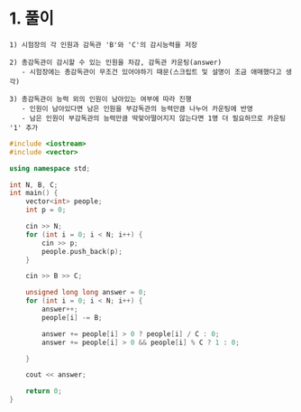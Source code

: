   # 1. 풀이
    1) 시험장의 각 인원과 감독관 'B'와 'C'의 감시능력을 저장
    
    2) 총감독관이 감시할 수 있는 인원을 차감, 감독관 카운팅(answer)
       - 시험장에는 총감독관이 무조건 있어야하기 때문(스크립트 및 설명이 조금 애매했다고 생각)
 
    3) 총감독관이 능력 외의 인원이 남아있는 여부에 따라 진행
       - 인원이 남아있다면 남은 인원을 부감독관의 능력만큼 나누어 카운팅에 반영
       - 남은 인원이 부감독관의 능력만큼 딱맞아떨어지지 않는다면 1명 더 필요하므로 카운팅 '1' 추가

```c++
#include <iostream>
#include <vector>

using namespace std;

int N, B, C;
int main() {
	vector<int> people;
	int p = 0;

	cin >> N;
	for (int i = 0; i < N; i++) {
		cin >> p;
		people.push_back(p);
	}

	cin >> B >> C;

	unsigned long long answer = 0;
	for (int i = 0; i < N; i++) {
		answer++;
		people[i] -= B;

		answer += people[i] > 0 ? people[i] / C : 0;
		answer += people[i] > 0 && people[i] % C ? 1 : 0;

	}

	cout << answer;

	return 0;
}
```
